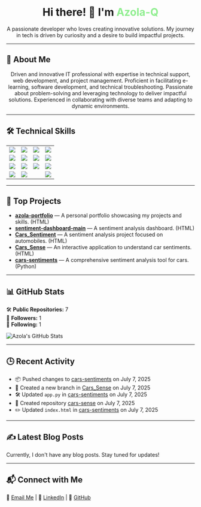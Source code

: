 <!-- README.md -->

<div align="center">
  <h1>Hi there! 👋 I'm <span style="color:#90ee90;">Azola-Q</span></h1>
  <p>A passionate developer who loves creating innovative solutions. My journey in tech is driven by curiosity and a desire to build impactful projects.</p>
</div>

---

## 📌 About Me

<div align="center">
Driven and innovative IT professional with expertise in technical support, web development, and project management. Proficient in facilitating e-learning, software development, and technical troubleshooting. Passionate about problem-solving and leveraging technology to deliver impactful solutions. Experienced in collaborating with diverse teams and adapting to dynamic environments.
</div>

---

## 🛠️ Technical Skills

<div align="center">

<table>
  <tr>
    <td><img src="https://img.shields.io/badge/Python-90ee90?style=for-the-badge&logo=python&logoColor=white"/></td>
    <td><img src="https://img.shields.io/badge/Java-90ee90?style=for-the-badge&logo=java&logoColor=white"/></td>
    <td><img src="https://img.shields.io/badge/Visual%20Basics-90ee90?style=for-the-badge&logo=visualstudio&logoColor=white"/></td>
    <td><img src="https://img.shields.io/badge/HTML/CSS/Bootstrap-90ee90?style=for-the-badge&logo=bootstrap&logoColor=white"/></td>
  </tr>
  <tr>
    <td><img src="https://img.shields.io/badge/JavaScript-90ee90?style=for-the-badge&logo=javascript&logoColor=white"/></td>
    <td><img src="https://img.shields.io/badge/Flask-90ee90?style=for-the-badge&logo=flask&logoColor=white"/></td>
    <td><img src="https://img.shields.io/badge/Django-90ee90?style=for-the-badge&logo=django&logoColor=white"/></td>
    <td><img src="https://img.shields.io/badge/MySQL-90ee90?style=for-the-badge&logo=mysql&logoColor=white"/></td>
  </tr>
  <tr>
    <td><img src="https://img.shields.io/badge/WordPress-90ee90?style=for-the-badge&logo=wordpress&logoColor=white"/></td>
    <td><img src="https://img.shields.io/badge/Streamlit-90ee90?style=for-the-badge&logo=streamlit&logoColor=white"/></td>
    <td><img src="https://img.shields.io/badge/Git-90ee90?style=for-the-badge&logo=git&logoColor=white"/></td>
    <td><img src="https://img.shields.io/badge/Render-90ee90?style=for-the-badge&logo=render&logoColor=white"/></td>
  </tr>
  <tr>
    <td><img src="https://img.shields.io/badge/API%20Integration-90ee90?style=for-the-badge"/></td>
    <td colspan="2"><img src="https://img.shields.io/badge/No--Code%20Tools(Lovable,Make,Landbot)-90ee90?style=for-the-badge"/></td>
    <td><img src="https://img.shields.io/badge/AI%20APIs(Cohere,OpenAI,Hugging%20Face)-90ee90?style=for-the-badge"/></td>
  </tr>
</table>

</div>

---

## 🚀 Top Projects



- [**azola-portfolio**](https://github.com/Azola-Q/azola-portfolio) — A personal portfolio showcasing my projects and skills. (HTML)  
- [**sentiment-dashboard-main**](https://github.com/Azola-Q/sentiment-dashboard-main) — A sentiment analysis dashboard. (HTML)  
- [**Cars_Sentiment**](https://github.com/Azola-Q/Cars_Sentiment) — A sentiment analysis project focused on automobiles. (HTML)  
- [**Cars_Sense**](https://github.com/Azola-Q/Cars_Sense) — An interactive application to understand car sentiments. (HTML)  
- [**cars-sentiments**](https://github.com/Azola-Q/cars-sentiments) — A comprehensive sentiment analysis tool for cars. (Python)  



---

## 📊 GitHub Stats

<div>

🛠️ **Public Repositories:** 7  
👥 **Followers:** 1  
🔄 **Following:** 1  

<p>
  <img src="https://github-readme-stats.vercel.app/api?username=Azola-Q&show_icons=true&theme=radical" alt="Azola's GitHub Stats">
</p>

</div>

---

## 🕒 Recent Activity

<div>

- 📦 Pushed changes to [cars-sentiments](https://github.com/Azola-Q/cars-sentiments) on July 7, 2025  
- 🌱 Created a new branch in [Cars_Sense](https://github.com/Azola-Q/Cars_Sense) on July 7, 2025  
- 🛠️ Updated `app.py` in [cars-sentiments](https://github.com/Azola-Q/cars-sentiments) on July 7, 2025  
- 🚀 Created repository [cars-sense](https://github.com/Azola-Q/cars-sense) on July 7, 2025  
- ✏️ Updated `index.html` in [cars-sentiments](https://github.com/Azola-Q/cars-sentiments) on July 7, 2025  

</div>

---

## ✍️ Latest Blog Posts

<div>

Currently, I don't have any blog posts. Stay tuned for updates!

</div>

---

## 📬 Connect with Me

<div>

💌 [Email Me](mailto:azolaqakaqu@gmail.com)  | 🔗 [LinkedIn](http://www.linkedin.com/in/azola-qakaqu-b82320234) | 🐙 [GitHub](https://github.com/Azola-Q)

</div>
